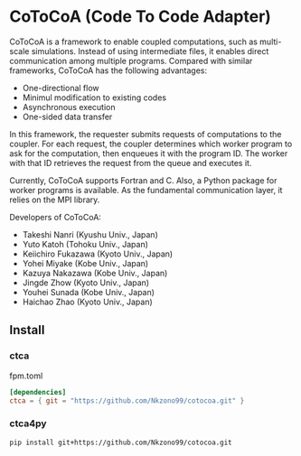 CoToCoA (Code To Code Adapter)
=====

CoToCoA is a framework to enable coupled computations, such as multi-scale simulations. Instead of using intermediate files, it enables direct communication among multiple programs.
Compared with similar frameworks, CoToCoA has the following advantages:
- One-directional flow
- Minimul modification to existing codes
- Asynchronous execution
- One-sided data transfer

In this framework, the requester submits requests of computations to the coupler. For each request, the coupler determines which worker program to ask for the computation, then enqueues it with the program ID. The worker with that ID retrieves the request from the queue and executes it.

Currently, CoToCoA supports Fortran and C. Also, a Python package for worker programs is available.
As the fundamental communication layer, it relies on the MPI library.

Developers of CoToCoA:
- Takeshi Nanri (Kyushu Univ., Japan)
- Yuto Katoh (Tohoku Univ., Japan)
- Keiichiro Fukazawa (Kyoto Univ., Japan)
- Yohei Miyake (Kobe Univ., Japan)
- Kazuya Nakazawa (Kobe Univ., Japan)
- Jingde Zhow (Kyoto Univ., Japan)
- Youhei Sunada (Kobe Univ., Japan)
- Haichao Zhao (Kyoto Univ., Japan)

## Install

### ctca
fpm.toml

```toml
[dependencies]
ctca = { git = "https://github.com/Nkzono99/cotocoa.git" }
```

### ctca4py
```bash
pip install git+https://github.com/Nkzono99/cotocoa.git
```